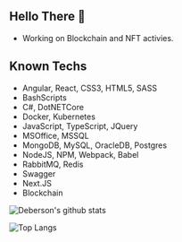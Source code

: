 ## Hello There 🌱

- Working on Blockchain and NFT activies.

## Known Techs

- Angular, React, CSS3, HTML5, SASS
- BashScripts
- C#, DotNETCore
- Docker, Kubernetes
- JavaScript, TypeScript, JQuery
- MSOffice, MSSQL
- MongoDB, MySQL, OracleDB, Postgres
- NodeJS, NPM, Webpack, Babel
- RabbitMQ, Redis
- Swagger
- Next.JS
- Blockchain

![Deberson's github stats](https://github-readme-stats.vercel.app/api?username=debersonpaula&show_icons=true)

![Top Langs](https://github-readme-stats.vercel.app/api/top-langs/?username=debersonpaula&langs_count=10)
